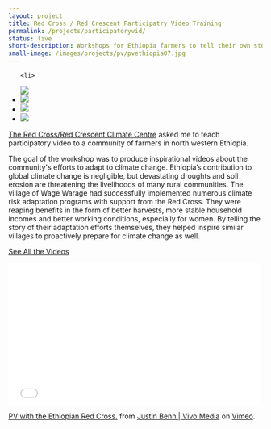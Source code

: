 ```yaml
---
layout: project
title: Red Cross / Red Crescent Participatry Video Training
permalink: /projects/participatoryvid/
status: live
short-description: Workshops for Ethiopia farmers to tell their own stories of confronting climate change
small-image: /images/projects/pv/pvethiopia07.jpg
---
```


<ul class="medium-block-grid-2 small-block-grid-1">

    <li>
<img src="{{ site.baseurl }}/images/projects/pv/pvethiopia03.png" />
</li>


<li>
<img src="{{ site.baseurl }}/images/projects/pv/pvethiopia05.png" />
</li>

<li>
<img src="{{ site.baseurl }}/images/projects/pv/pvethiopia04.png" />
</li>


<li>
<img src="{{ site.baseurl }}/images/projects/pv/pvethiopia06.png" />
</li>


</ul>

<a href="http://www.climatecentre.org/">The Red Cross/Red Crescent Climate Centre</a> asked me to teach participatory video to a community of farmers in north western Ethiopia. 

The goal of the workshop was to produce inspirational videos about the community's efforts to adapt to climate change. Ethiopia’s contribution to global climate change is negligible, but devastating droughts and soil erosion are threatening the livelihoods of many rural communities. The village of Wage Warage had successfully implemented numerous climate risk adaptation programs with support from the Red Cross. They were reaping benefits in the form of better harvests, more stable household incomes and better working conditions, especially for women. By telling the story of their adaptation efforts themselves, they helped inspire similar villages to proactively prepare for climate change as well.


<a href="http://vimeo.com/album/3240441" target="_blank" class="button small info">See All the Videos</a> 


<div class="flex-video">
    
<iframe src="//player.vimeo.com/video/17926619" width="500" height="281" frameborder="0" webkitallowfullscreen mozallowfullscreen allowfullscreen></iframe> <p><a href="http://vimeo.com/17926619">PV with the Ethiopian Red Cross.</a> from <a href="http://vimeo.com/vivomediauk">Justin Benn | Vivo Media</a> on <a href="https://vimeo.com">Vimeo</a>.</p>

</div>


